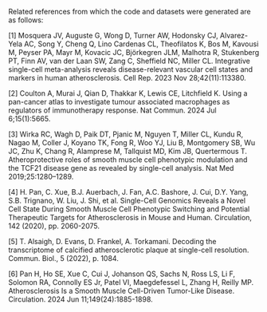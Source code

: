 Related references from which the code and datasets were generated are as follows:


[1] Mosquera JV, Auguste G, Wong D, Turner AW, Hodonsky CJ, Alvarez-Yela AC, Song Y, Cheng Q, Lino Cardenas CL, Theofilatos K, Bos M, Kavousi M, Peyser PA, Mayr M, Kovacic JC, Björkegren JLM, Malhotra R, Stukenberg PT, Finn AV, van der Laan SW, Zang C, Sheffield NC, Miller CL. Integrative single-cell meta-analysis reveals disease-relevant vascular cell states and markers in human atherosclerosis. Cell Rep. 2023 Nov 28;42(11):113380.

[2] Coulton A, Murai J, Qian D, Thakkar K, Lewis CE, Litchfield K. Using a pan-cancer atlas to investigate tumour associated macrophages as regulators of immunotherapy response. Nat Commun. 2024 Jul 6;15(1):5665.

[3] Wirka RC, Wagh D, Paik DT, Pjanic M, Nguyen T, Miller CL, Kundu R, Nagao M, Coller J, Koyano TK, Fong R, Woo YJ, Liu B, Montgomery SB, Wu JC, Zhu K, Chang R, Alamprese M, Tallquist MD, Kim JB, Quertermous T. Atheroprotective roles of smooth muscle cell phenotypic modulation and the TCF21 disease gene as revealed by single-cell analysis. Nat Med 2019;25:1280–1289.

[4] H. Pan, C. Xue, B.J. Auerbach, J. Fan, A.C. Bashore, J. Cui, D.Y. Yang, S.B. Trignano, W. Liu, J. Shi, et al. Single-Cell Genomics Reveals a Novel Cell State During Smooth Muscle Cell Phenotypic Switching and Potential Therapeutic Targets for Atherosclerosis in Mouse and Human. Circulation, 142 (2020), pp. 2060-2075.

[5] T. Alsaigh, D. Evans, D. Frankel, A. Torkamani. Decoding the transcriptome of calcified atherosclerotic plaque at single-cell resolution. Commun. Biol., 5 (2022), p. 1084.

[6] Pan H, Ho SE, Xue C, Cui J, Johanson QS, Sachs N, Ross LS, Li F, Solomon RA, Connolly ES Jr, Patel VI, Maegdefessel L, Zhang H, Reilly MP. Atherosclerosis Is a Smooth Muscle Cell-Driven Tumor-Like Disease. Circulation. 2024 Jun 11;149(24):1885-1898. 
